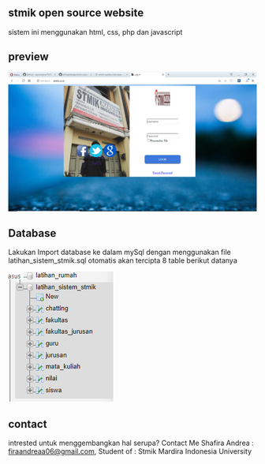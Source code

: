 ## stmik open source website
sistem ini menggunakan html, css, php dan javascript


## preview
![preview](images/preview.png)

## Database
Lakukan Import database ke dalam mySql dengan menggunakan file latihan_sistem_stmik.sql
otomatis akan tercipta 8 table berikut datanya


![preview](images/preview2.png)

## contact
intrested untuk menggembangkan hal serupa? Contact Me
Shafira Andrea : firaandreaa06@gmail.com, Student of : Stmik Mardira Indonesia University
 